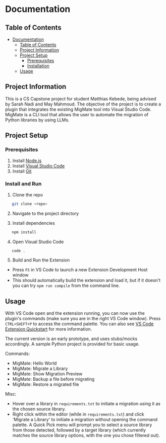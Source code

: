 # Documentation

## Table of Contents

- [Documentation](#documentation)
  - [Table of Contents](#table-of-contents)
  - [Project Information](#project-information)
  - [Project Setup](#project-setup)
    - [Prerequisites](#prerequisites)
    - [Installation](#install-and-run)
  - [Usage](#usage)

## Project Information

This is a CS Capstone project for student Matthias Kebede, being advised by Sarah Nadi and May Mahmoud. The objective of the project is to create a plugin that integrates the existing MigMate tool into Visual Studio Code. MigMate is a CLI tool that allows the user to automate the migration of Python libraries by using LLMs.

## Project Setup

### Prerequisites
1. Install [Node.js](https://nodejs.org/en/download)
2. Install [Visual Studio Code](https://code.visualstudio.com/download)
3. Install [Git](https://git-scm.com/downloads)

### Install and Run
1. Clone the repo

```bash
   git clone <repo>
```

2. Navigate to the project directory

3. Install dependencies

```bash
   npm install
```

4. Open Visual Studio Code

```bash
   code .
```

5. Build and Run the Extension
  - Press `F5` in VS Code to launch a new Extension Development Host window
  - This should automatically build the extension and load it, but if it doesn't you can try `npm run compile` from the command line.

## Usage

With VS Code open and the extension running, you can now use the plugin's commands (make sure you are in the right VS Code window). Press `CTRL+SHIFT+P` to access the command palette. You can also see [VS Code Extension Quickstart](./vsc-extension-quickstart.md) for more information.

The current version is an early prototype, and uses stubs/mocks accordingly. A sample Python project is provided for basic usage.

Commands:
- MigMate: Hello World
- MigMate: Migrate a Library
- MigMate: Show Migration Preview
- MigMate: Backup a file before migrating
- MigMate: Restore a migrated file

Misc:
- Hover over a library in `requirements.txt` to initiate a migration using it as the chosen source library.
- Right click within the editor (while in `requirements.txt`) and click 'Migrate a Library' to initiate a migration without opening the command palette. A Quick Pick menu will prompt you to select a source library from those detected, followed by a target library (which currently matches the source library options, with the one you chose filtered out).
